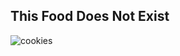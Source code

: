 ## This Food Does Not Exist

![cookies](https://user-images.githubusercontent.com/140592/179369671-32cf8c67-a3d5-43a4-a200-1ba91e736ae2.png)